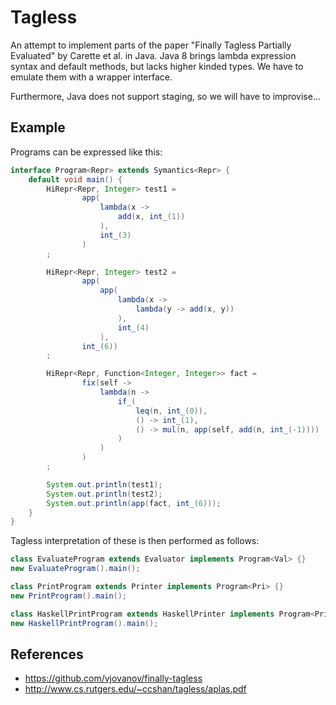 Tagless
===

An attempt to implement parts of the paper "Finally Tagless Partially Evaluated" by Carette et al.
in Java. Java 8 brings lambda expression syntax and default methods, but lacks higher kinded types. We have to emulate them with a wrapper interface.

Furthermore, Java does not support staging, so we will have to improvise...

Example
---

Programs can be expressed like this:
```Java
interface Program<Repr> extends Symantics<Repr> {
    default void main() {
        HiRepr<Repr, Integer> test1 =
                app(
                    lambda(x ->
                        add(x, int_(1))
                    ),
                    int_(3)
                )
        ;

        HiRepr<Repr, Integer> test2 =
                app(
                    app(
                        lambda(x ->
                            lambda(y -> add(x, y))
                        ),
                        int_(4)
                    ),
                int_(6))
        ;

        HiRepr<Repr, Function<Integer, Integer>> fact =
                fix(self ->
                    lambda(n ->
                        if_(
                            leq(n, int_(0)),
                            () -> int_(1),
                            () -> mul(n, app(self, add(n, int_(-1))))
                        )
                    )
                )
        ;

        System.out.println(test1);
        System.out.println(test2);
        System.out.println(app(fact, int_(6)));
    }
}
```
Tagless interpretation of these is then performed as follows:

```Java
class EvaluateProgram extends Evaluator implements Program<Val> {}
new EvaluateProgram().main();

class PrintProgram extends Printer implements Program<Pri> {}
new PrintProgram().main();

class HaskellPrintProgram extends HaskellPrinter implements Program<Pri> {}
new HaskellPrintProgram().main();
```

References
---

* https://github.com/vjovanov/finally-tagless
* http://www.cs.rutgers.edu/~ccshan/tagless/aplas.pdf

